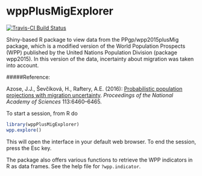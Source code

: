 # wppPlusMigExplorer  

[![Travis-CI Build Status](https://travis-ci.org/PPgp/wppPlusMigExplorer.svg?branch=master)](https://travis-ci.org/PPgp/wppPlusmigExplorer)

Shiny-based R package to view data from the PPgp/wpp2015plusMig package, which is a modified version of the World Population Prospects (WPP) published by the United Nations Population Division (package wpp2015). In this version of the data, incertainty about migration was taken into account.

#####Reference:

Azose, J.J., &#352;ev&#269;&#237;kov&#225;, H., Raftery, A.E. (2016): <a href="http://www.pnas.org/content/113/23/6460.full">Probabilistic population projections with migration uncertainty</a>.  <i>Proceedings of the National Academy of Sciences</i> 113:6460–6465.

To start a session, from R do 
```R
library(wppPlusMigExplorer)
wpp.explore()
```
This will open the interface in your default web browser. To end the session, press the Esc key.

The package also offers various functions to retrieve the WPP indicators in R as data frames. See the help file for `?wpp.indicator`.



